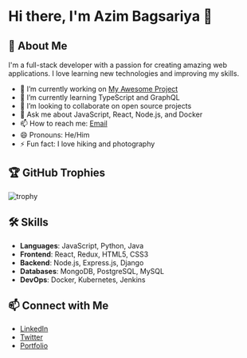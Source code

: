 # Hi there, I'm Azim Bagsariya 👋

## 🚀 About Me
I'm a full-stack developer with a passion for creating amazing web applications. I love learning new technologies and improving my skills.

- 🔭 I’m currently working on [My Awesome Project](https://github.com/yourusername/my-awesome-project)
- 🌱 I’m currently learning TypeScript and GraphQL
- 👯 I’m looking to collaborate on open source projects
- 💬 Ask me about JavaScript, React, Node.js, and Docker
- 📫 How to reach me: [Email](mailto:bagsariyaa@gmail.com)
- 😄 Pronouns: He/Him
- ⚡ Fun fact: I love hiking and photography


## 🏆 GitHub Trophies
![trophy](https://github-profile-trophy.vercel.app/?username=Azi-mx&theme=darkhub)

## 🛠️ Skills
- **Languages**: JavaScript, Python, Java
- **Frontend**: React, Redux, HTML5, CSS3
- **Backend**: Node.js, Express.js, Django
- **Databases**: MongoDB, PostgreSQL, MySQL
- **DevOps**: Docker, Kubernetes, Jenkins

## 📫 Connect with Me
- [LinkedIn](https://www.linkedin.com/in/yourusername)
- [Twitter](https://twitter.com/yourusername)
- [Portfolio](https://yourportfolio.com)

